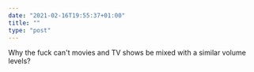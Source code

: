 ```yaml
---
date: "2021-02-16T19:55:37+01:00"
title: ""
type: "post"
---
```


Why the fuck can't movies and TV shows be mixed with a similar volume levels?